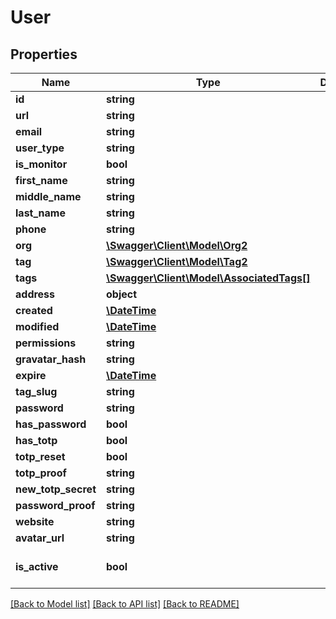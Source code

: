 # User

## Properties
Name | Type | Description | Notes
------------ | ------------- | ------------- | -------------
**id** | **string** |  | [optional] 
**url** | **string** |  | [optional] 
**email** | **string** |  | [optional] 
**user_type** | **string** |  | [optional] 
**is_monitor** | **bool** |  | [optional] 
**first_name** | **string** |  | 
**middle_name** | **string** |  | [optional] 
**last_name** | **string** |  | [optional] 
**phone** | **string** |  | [optional] 
**org** | [**\Swagger\Client\Model\Org2**](Org2.md) |  | 
**tag** | [**\Swagger\Client\Model\Tag2**](Tag2.md) |  | [optional] 
**tags** | [**\Swagger\Client\Model\AssociatedTags[]**](AssociatedTags.md) |  | [optional] 
**address** | **object** |  | [optional] 
**created** | [**\DateTime**](\DateTime.md) |  | [optional] 
**modified** | [**\DateTime**](\DateTime.md) |  | [optional] 
**permissions** | **string** |  | [optional] 
**gravatar_hash** | **string** |  | [optional] 
**expire** | [**\DateTime**](\DateTime.md) |  | [optional] 
**tag_slug** | **string** |  | [optional] 
**password** | **string** |  | [optional] 
**has_password** | **bool** |  | [optional] 
**has_totp** | **bool** |  | [optional] 
**totp_reset** | **bool** |  | [optional] 
**totp_proof** | **string** |  | [optional] 
**new_totp_secret** | **string** |  | [optional] 
**password_proof** | **string** |  | [optional] 
**website** | **string** |  | [optional] 
**avatar_url** | **string** |  | [optional] 
**is_active** | **bool** |  | [optional] [default to true]

[[Back to Model list]](../README.md#documentation-for-models) [[Back to API list]](../README.md#documentation-for-api-endpoints) [[Back to README]](../README.md)


